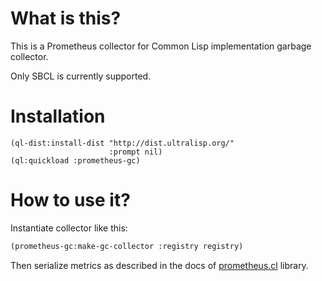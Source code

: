 What is this?
=============

This is a Prometheus collector for Common Lisp implementation garbage collector.

Only SBCL is currently supported.

Installation
============

```
(ql-dist:install-dist "http://dist.ultralisp.org/"
                      :prompt nil)
(ql:quickload :prometheus-gc)
```

How to use it?
==============

Instantiate collector like this:

```lisp
(prometheus-gc:make-gc-collector :registry registry)
```

Then serialize metrics as described in the docs of [prometheus.cl](https://github.com/deadtrickster/prometheus.cl) library.
